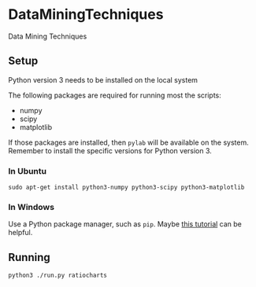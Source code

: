 # DataMiningTechniques

Data Mining Techniques

## Setup

Python version 3 needs to be installed on the local system

The following packages are required for running most the scripts:

 * numpy
 * scipy
 * matplotlib

If those packages are installed, then ``pylab`` will be available on the system. Remember to install
the specific versions for Python version 3.

### In Ubuntu

    sudo apt-get install python3-numpy python3-scipy python3-matplotlib

### In Windows
    
Use a Python package manager, such as ``pip``. Maybe 
[this tutorial](http://arunrocks.com/guide-to-install-python-or-pip-on-windows/)
can be helpful.
   

## Running

    python3 ./run.py ratiocharts
